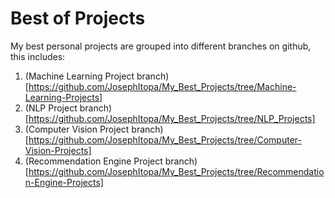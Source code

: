 # Best of Projects
My best personal projects are grouped into different branches on github, this includes:
1. (Machine Learning Project branch)[https://github.com/JosephItopa/My_Best_Projects/tree/Machine-Learning-Projects]
2. (NLP Project branch)[https://github.com/JosephItopa/My_Best_Projects/tree/NLP_Projects]
3. (Computer Vision Project branch)[https://github.com/JosephItopa/My_Best_Projects/tree/Computer-Vision-Projects]
4. (Recommendation Engine Project branch)[https://github.com/JosephItopa/My_Best_Projects/tree/Recommendation-Engine-Projects]
